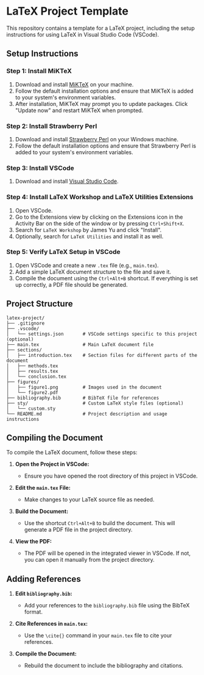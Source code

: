 
# LaTeX Project Template

This repository contains a template for a LaTeX project, including the setup instructions for using LaTeX in Visual Studio Code (VSCode).

## Setup Instructions

### Step 1: Install MiKTeX
1. Download and install [MiKTeX](https://miktex.org/download) on your machine.
2. Follow the default installation options and ensure that MiKTeX is added to your system's environment variables.
3. After installation, MiKTeX may prompt you to update packages. Click "Update now" and restart MiKTeX when prompted.

### Step 2: Install Strawberry Perl
1. Download and install [Strawberry Perl](http://strawberryperl.com/) on your Windows machine.
2. Follow the default installation options and ensure that Strawberry Perl is added to your system's environment variables.

### Step 3: Install VSCode
1. Download and install [Visual Studio Code](https://code.visualstudio.com/).

### Step 4: Install LaTeX Workshop and LaTeX Utilities Extensions
1. Open VSCode.
2. Go to the Extensions view by clicking on the Extensions icon in the Activity Bar on the side of the window or by pressing `Ctrl+Shift+X`.
3. Search for `LaTeX Workshop` by James Yu and click "Install".
4. Optionally, search for `LaTeX Utilities` and install it as well.

### Step 5: Verify LaTeX Setup in VSCode
1. Open VSCode and create a new `.tex` file (e.g., `main.tex`).
2. Add a simple LaTeX document structure to the file and save it.
3. Compile the document using the `Ctrl+Alt+B` shortcut. If everything is set up correctly, a PDF file should be generated.

## Project Structure

```
latex-project/
├── .gitignore
├── .vscode/
│   └── settings.json       # VSCode settings specific to this project (optional)
├── main.tex                # Main LaTeX document file
├── sections/
│   ├── introduction.tex    # Section files for different parts of the document
│   ├── methods.tex
│   ├── results.tex
│   └── conclusion.tex
├── figures/
│   ├── figure1.png         # Images used in the document
│   └── figure2.pdf
├── bibliography.bib        # BibTeX file for references
├── sty/                    # Custom LaTeX style files (optional)
│   └── custom.sty
└── README.md               # Project description and usage instructions
```

## Compiling the Document

To compile the LaTeX document, follow these steps:

1. **Open the Project in VSCode:**
   - Ensure you have opened the root directory of this project in VSCode.

2. **Edit the `main.tex` File:**
   - Make changes to your LaTeX source file as needed.

3. **Build the Document:**
   - Use the shortcut `Ctrl+Alt+B` to build the document. This will generate a PDF file in the project directory.

4. **View the PDF:**
   - The PDF will be opened in the integrated viewer in VSCode. If not, you can open it manually from the project directory.

## Adding References

1. **Edit `bibliography.bib`:**
   - Add your references to the `bibliography.bib` file using the BibTeX format.

2. **Cite References in `main.tex`:**
   - Use the `\cite{}` command in your `main.tex` file to cite your references.

3. **Compile the Document:**
   - Rebuild the document to include the bibliography and citations.
